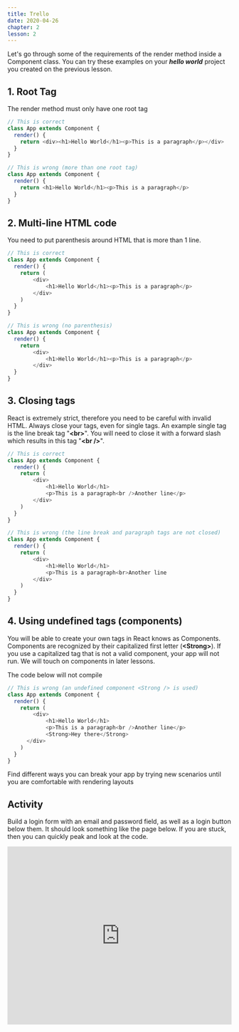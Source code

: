 ```yaml
---
title: Trello
date: 2020-04-26
chapter: 2
lesson: 2
---
```


Let's go through some of the requirements of the render method inside a Component class. You can try these examples on your ***hello world*** project you created on the previous lesson.

## 1. Root Tag

The render method must only have one root tag

```javascript
// This is correct
class App extends Component {
  render() {
    return <div><h1>Hello World</h1><p>This is a paragraph</p></div>
  }
}
```

```javascript
// This is wrong (more than one root tag)
class App extends Component {
  render() {
    return <h1>Hello World</h1><p>This is a paragraph</p>
  }
}
```

## 2. Multi-line HTML code

You need to put parenthesis around HTML that is more than 1 line.

```javascript
// This is correct
class App extends Component {
  render() {
    return (
    	<div>
    		<h1>Hello World</h1><p>This is a paragraph</p>
        </div>
    )
  }
}
```

```javascript
// This is wrong (no parenthesis)
class App extends Component {
  render() {
    return
    	<div>
    		<h1>Hello World</h1><p>This is a paragraph</p>
        </div>
  }
}
```

## 3. Closing tags

React is extremely strict, therefore you need to be careful with invalid HTML. Always close your tags, even for single tags. An example single tag is the line break tag "**\<br>**". You will need to close it with a forward slash which results in this tag "**\<br />**".

```javascript
// This is correct
class App extends Component {
  render() {
    return (
    	<div>
    		<h1>Hello World</h1>
    		<p>This is a paragraph<br />Another line</p>
        </div>
    )
  }
}
```

```javascript
// This is wrong (the line break and paragraph tags are not closed)
class App extends Component {
  render() {
    return (
    	<div>
    		<h1>Hello World</h1>
    		<p>This is a paragraph<br>Another line
        </div>
    )
  }
}
```

## 4. Using undefined tags (components)

You will be able to create your own tags in React knows as Components. Components are recognized by their capitalized first letter (**\<Strong>**). If you use a capitalized tag that is not a valid component, your app will not run. We will touch on components in later lessons.

The code below will not compile

```javascript
// This is wrong (an undefined component <Strong /> is used)
class App extends Component {
  render() {
    return (
    	<div>
    		<h1>Hello World</h1>
    		<p>This is a paragraph<br />Another line</p>
        	<Strong>Hey there</Strong>
      </div>
    )
  }
}
```

Find different ways you can break your app by trying new scenarios until you are comfortable with rendering layouts

## Activity

Build a login form with an email and password field, as well as a login button below them. It should look something like the page below. If you are stuck, then you can quickly peak and look at the code.

<iframe width="100%" height="400" src="https://stackblitz.com/edit/reactfire-activity-1?embed=1&file=index.js&hideExplorer=1&hideNavigation=1&view=preview" allowfullscreen="allowfullscreen" allowpaymentrequest frameborder="0"></iframe>